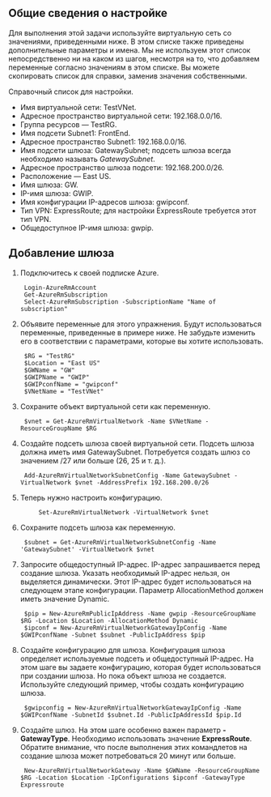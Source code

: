 ## Общие сведения о настройке

Для выполнения этой задачи используйте виртуальную сеть со значениями, приведенными ниже. В этом списке также приведены дополнительные параметры и имена. Мы не используем этот список непосредственно ни на каком из шагов, несмотря на то, что добавляем переменные согласно значениям в этом списке. Вы можете скопировать список для справки, заменив значения собственными.

Справочный список для настройки.
	
- Имя виртуальной сети: TestVNet.
- Адресное пространство виртуальной сети: 192.168.0.0/16.
- Группа ресурсов — TestRG.
- Имя подсети Subnet1: FrontEnd. 
- Адресное пространство Subnet1: 192.168.0.0/16.
- Имя подсети шлюза: GatewaySubnet; подсеть шлюза всегда необходимо называть *GatewaySubnet*.
- Адресное пространство шлюза подсети: 192.168.200.0/26.
- Расположение — East US.
- Имя шлюза: GW.
- IP-имя шлюза: GWIP.
- Имя конфигурации IP-адресов шлюза: gwipconf.
- Тип VPN: ExpressRoute; для настройки ExpressRoute требуется этот тип VPN.
- Общедоступное IP-имя шлюза: gwpip.


## Добавление шлюза

1. Подключитесь к своей подписке Azure. 

		Login-AzureRmAccount
		Get-AzureRmSubscription 
		Select-AzureRmSubscription -SubscriptionName "Name of subscription"

2. Объявите переменные для этого упражнения. Будут использоваться переменные, приведенные в примере ниже. Не забудьте изменить его в соответствии с параметрами, которые вы хотите использовать.
		
		$RG = "TestRG"
		$Location = "East US"
		$GWName = "GW"
		$GWIPName = "GWIP"
		$GWIPconfName = "gwipconf"
		$VNetName = "TestVNet"

3. Сохраните объект виртуальной сети как переменную.

		$vnet = Get-AzureRmVirtualNetwork -Name $VNetName -ResourceGroupName $RG

4. Создайте подсеть шлюза своей виртуальной сети. Подсеть шлюза должна иметь имя GatewaySubnet. Потребуется создать шлюз со значением /27 или больше (26, 25 и т. д.).
			
		Add-AzureRmVirtualNetworkSubnetConfig -Name GatewaySubnet -VirtualNetwork $vnet -AddressPrefix 192.168.200.0/26

5. Теперь нужно настроить конфигурацию.

			Set-AzureRmVirtualNetwork -VirtualNetwork $vnet

6. Сохраните подсеть шлюза как переменную.

		$subnet = Get-AzureRmVirtualNetworkSubnetConfig -Name 'GatewaySubnet' -VirtualNetwork $vnet

7. Запросите общедоступный IP-адрес. IP-адрес запрашивается перед создание шлюза. Указать необходимый IP-адрес нельзя, он выделяется динамически. Этот IP-адрес будет использоваться на следующем этапе конфигурации. Параметр AllocationMethod должен иметь значение Dynamic.

		$pip = New-AzureRmPublicIpAddress -Name gwpip -ResourceGroupName $RG -Location $Location -AllocationMethod Dynamic
		$ipconf = New-AzureRmVirtualNetworkGatewayIpConfig -Name $GWIPconfName -Subnet $subnet -PublicIpAddress $pip

8. Создайте конфигурацию для шлюза. Конфигурация шлюза определяет используемые подсеть и общедоступный IP-адрес. На этом шаге вы задаете конфигурацию, которая будет использоваться при создании шлюза. Но пока объект шлюза не создается. Используйте следующий пример, чтобы создать конфигурацию шлюза.

		$gwipconfig = New-AzureRmVirtualNetworkGatewayIpConfig -Name $GWIPconfName -SubnetId $subnet.Id -PublicIpAddressId $pip.Id 

9. Создайте шлюз. На этом шаге особенно важен параметр **-GatewayType**. Необходимо использовать значение **ExpressRoute**. Обратите внимание, что после выполнения этих командлетов на создание шлюза может потребоваться 20 минут или больше.

		New-AzureRmVirtualNetworkGateway -Name $GWName -ResourceGroupName $RG -Location $Location -IpConfigurations $ipconf -GatewayType Expressroute

<!---HONumber=AcomDC_0309_2016-->